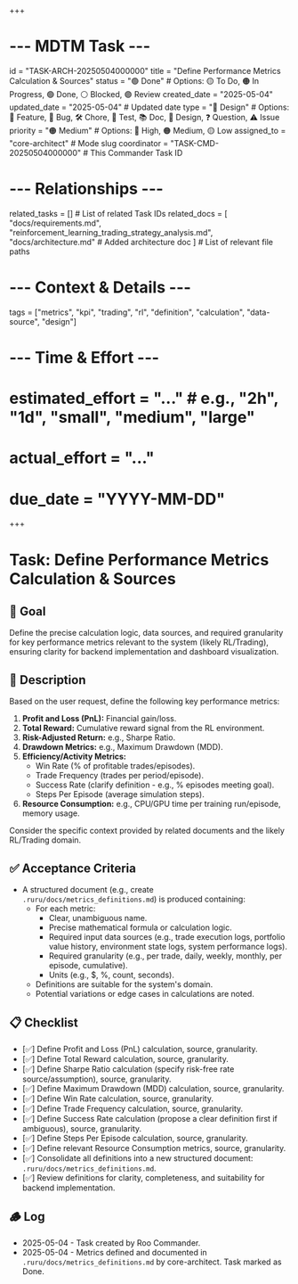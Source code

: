 +++
# --- MDTM Task ---
id = "TASK-ARCH-20250504000000"
title = "Define Performance Metrics Calculation & Sources"
status = "🟢 Done" # Options: 🟡 To Do, 🟠 In Progress, 🟢 Done, ⚪ Blocked, 🟣 Review
created_date = "2025-05-04"
updated_date = "2025-05-04" # Updated date
type = "📐 Design" # Options: 🌟 Feature, 🐞 Bug, 🛠️ Chore, 🧪 Test, 📚 Doc, 📐 Design, ❓ Question, ⚠️ Issue
priority = "🟠 Medium" # Options: 🔴 High, 🟠 Medium, 🟡 Low
assigned_to = "core-architect" # Mode slug
coordinator = "TASK-CMD-20250504000000" # This Commander Task ID
# --- Relationships ---
related_tasks = [] # List of related Task IDs
related_docs = [
    "docs/requirements.md",
    "reinforcement_learning_trading_strategy_analysis.md",
    "docs/architecture.md" # Added architecture doc
    ] # List of relevant file paths
# --- Context & Details ---
tags = ["metrics", "kpi", "trading", "rl", "definition", "calculation", "data-source", "design"]
# --- Time & Effort ---
# estimated_effort = "..." # e.g., "2h", "1d", "small", "medium", "large"
# actual_effort = "..."
# due_date = "YYYY-MM-DD"
+++

# Task: Define Performance Metrics Calculation & Sources

## 🎯 Goal

Define the precise calculation logic, data sources, and required granularity for key performance metrics relevant to the system (likely RL/Trading), ensuring clarity for backend implementation and dashboard visualization.

## 📖 Description

Based on the user request, define the following key performance metrics:

1.  **Profit and Loss (PnL):** Financial gain/loss.
2.  **Total Reward:** Cumulative reward signal from the RL environment.
3.  **Risk-Adjusted Return:** e.g., Sharpe Ratio.
4.  **Drawdown Metrics:** e.g., Maximum Drawdown (MDD).
5.  **Efficiency/Activity Metrics:**
    *   Win Rate (% of profitable trades/episodes).
    *   Trade Frequency (trades per period/episode).
    *   Success Rate (clarify definition - e.g., % episodes meeting goal).
    *   Steps Per Episode (average simulation steps).
6.  **Resource Consumption:** e.g., CPU/GPU time per training run/episode, memory usage.

Consider the specific context provided by related documents and the likely RL/Trading domain.

## ✅ Acceptance Criteria

*   A structured document (e.g., create `.ruru/docs/metrics_definitions.md`) is produced containing:
    *   For each metric:
        *   Clear, unambiguous name.
        *   Precise mathematical formula or calculation logic.
        *   Required input data sources (e.g., trade execution logs, portfolio value history, environment state logs, system performance logs).
        *   Required granularity (e.g., per trade, daily, weekly, monthly, per episode, cumulative).
        *   Units (e.g., $, %, count, seconds).
    *   Definitions are suitable for the system's domain.
    *   Potential variations or edge cases in calculations are noted.

## 📋 Checklist

- [✅] Define Profit and Loss (PnL) calculation, source, granularity.
- [✅] Define Total Reward calculation, source, granularity.
- [✅] Define Sharpe Ratio calculation (specify risk-free rate source/assumption), source, granularity.
- [✅] Define Maximum Drawdown (MDD) calculation, source, granularity.
- [✅] Define Win Rate calculation, source, granularity.
- [✅] Define Trade Frequency calculation, source, granularity.
- [✅] Define Success Rate calculation (propose a clear definition first if ambiguous), source, granularity.
- [✅] Define Steps Per Episode calculation, source, granularity.
- [✅] Define relevant Resource Consumption metrics, source, granularity.
- [✅] Consolidate all definitions into a new structured document: `.ruru/docs/metrics_definitions.md`.
- [✅] Review definitions for clarity, completeness, and suitability for backend implementation.

## 🪵 Log

*   2025-05-04 - Task created by Roo Commander.
*   2025-05-04 - Metrics defined and documented in `.ruru/docs/metrics_definitions.md` by core-architect. Task marked as Done.